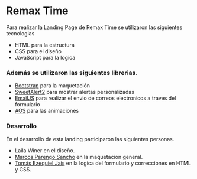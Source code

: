 # Remax Time


Para realizar la Landing Page de Remax Time se utilizaron las siguientes tecnologias

  - HTML para la estructura
  - CSS para el diseño
  - JavaScript para la logica

### Además se utilizaron las siguientes librerias.

* [Bootstrap] para la maquetación 
 * [SweetAlert2] para mostrar alertas personalizadas
 * [EmailJS] para realizar el envio de correos electronicos a traves del formulario
 * [AOS] para las animaciones


### Desarrollo

En el desarrollo de esta landing participaron las siguientes personas.

 - Laila Winer en el diseño.
 - [Marcos Parengo Sancho](https://github.com/MarcosParengo) en la maquetación general. 
 - [Tomás Ezequiel Jais](https://github.com/tomijais) en la logica del formulario y correcciones en HTML y CSS. 





[//]: # (These are reference links used in the body of this note and get stripped out when the markdown processor does its job. There is no need to format nicely because it shouldn't be seen. Thanks SO - http://stackoverflow.com/questions/4823468/store-comments-in-markdown-syntax)



   [AOS]: <https://michalsnik.github.io/aos/>
   [EmailJS]: <https://www.emailjs.com/>
   [SweetAlert2]: <https://sweetalert2.github.io/>
   [Bootstrap]: <https://getbootstrap.com/>